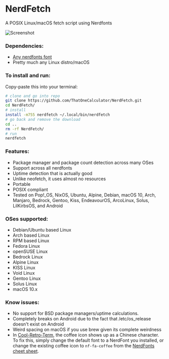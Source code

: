 # NerdFetch
 A POSIX Linux/macOS fetch script using Nerdfonts

![Screenshot](https://i.imgur.com/and9kuQ.png)

### Dependencies:

- [Any nerdfonts font](https://www.nerdfonts.com/font-downloads)
- Pretty much any Linux distro/macOS

### To install and run:

Copy-paste this into your terminal:
```sh
# clone and go into repo
git clone https://github.com/ThatOneCalculator/NerdFetch.git
cd NerdFetch/
# install
install -m755 nerdfetch ~/.local/bin/nerdfetch
# go back and remove the download
cd ..
rm -rf NerdFetch/
# run
nerdfetch
```

### Features:
- Package manager and package count detection across many OSes
- Support across all nerdfonts
- Uptime detection that is actually good
- Unlike neofetch, it uses almost no resources
- Portable
- POSIX compliant
- Tested on Pop!_OS, NixOS, Ubuntu, Alpine, Debian, macOS 10, Arch, Manjaro, Bedrock, Gentoo, Kiss, EndeavourOS, ArcoLinux, Solus, LilKirbsOS, and Android

### OSes supported:
- Debian/Ubuntu based Linux
- Arch based Linux
- RPM based Linux
- Fedora Linux
- openSUSE Linux
- Bedrock Linux
- Alpine Linux
- KISS Linux
- Void Linux
- Gentoo Linux
- Solus Linux
- macOS 10.x

### Know issues:

- No support for BSD package managers/uptime calculations.
- Completely breaks on Android due to the fact that /etc/os_release doesn't exist on Android
- Weird spacing on macOS if you use brew given its complete weirdness
- In [Cool-Retro-Term](https://github.com/Swordfish90/cool-retro-term), the coffee icon shows up as a Chinese character. To fix this, simply change the default font to a NerdFont you installed, or change the existing coffee icon to `nf-fa-coffee` from the [NerdFonts cheet sheet](https://www.nerdfonts.com/cheat-sheet).
